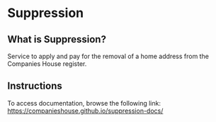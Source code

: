 # Suppression

## What is Suppression?
Service to apply and pay for the removal of a home address from the Companies House register.

## Instructions
To access documentation, browse the following link:
https://companieshouse.github.io/suppression-docs/
